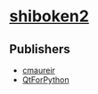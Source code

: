 # [shiboken2](https://pypi.org/project/shiboken2)



## Publishers
- [cmaureir](https://pypi.org/user/cmaureir)
- [QtForPython](https://pypi.org/user/QtForPython)

